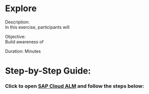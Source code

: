 # Explore 
Description: <br>
In this exercise, participants will <br>

Objective: <br>
Build awareness of <br>

Duration:  Minutes<br>

# Step-by-Step Guide:
### Click to open [SAP Cloud ALM](https://calm-test-eu10-004-relctestbeta-customer-11.test.eu10.alm.cloud.sap/launchpad#Shell-home) and follow the steps below:<br>
